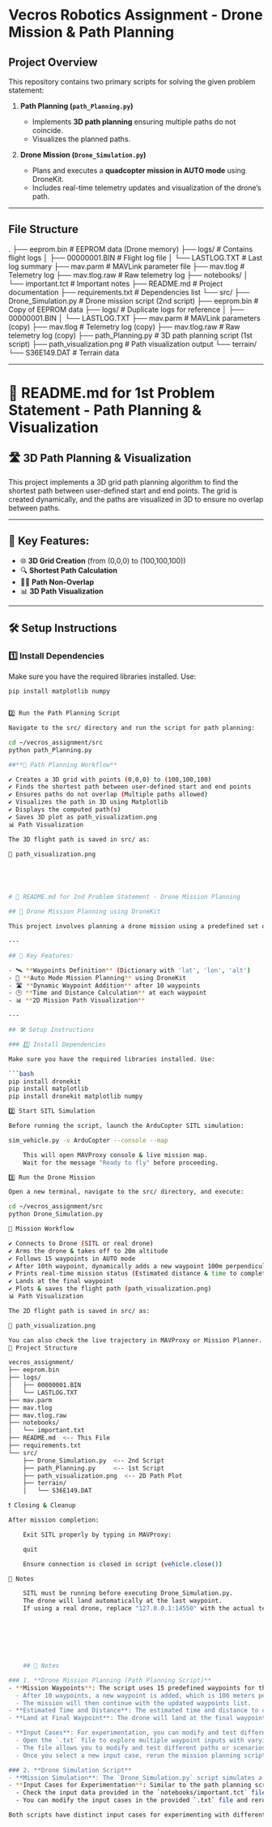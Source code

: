 # **Vecros Robotics Assignment - Drone Mission & Path Planning**

## **Project Overview**
This repository contains two primary scripts for solving the given problem statement:

1. **Path Planning (`path_Planning.py`)**  
   - Implements **3D path planning** ensuring multiple paths do not coincide.  
   - Visualizes the planned paths.  

2. **Drone Mission (`Drone_Simulation.py`)**  
   - Plans and executes a **quadcopter mission in AUTO mode** using DroneKit.  
   - Includes real-time telemetry updates and visualization of the drone’s path.  

---

## **File Structure**
. ├── eeprom.bin # EEPROM data (Drone memory) ├── logs/ # Contains flight logs │ ├── 00000001.BIN # Flight log file │ └── LASTLOG.TXT # Last log summary ├── mav.parm # MAVLink parameter file ├── mav.tlog # Telemetry log ├── mav.tlog.raw # Raw telemetry log ├── notebooks/ │ └── important.tct # Important notes ├── README.md # Project documentation ├── requirements.txt # Dependencies list └── src/ ├── Drone_Simulation.py # Drone mission script (2nd script) ├── eeprom.bin # Copy of EEPROM data ├── logs/ # Duplicate logs for reference │ ├── 00000001.BIN │ └── LASTLOG.TXT ├── mav.parm # MAVLink parameters (copy) ├── mav.tlog # Telemetry log (copy) ├── mav.tlog.raw # Raw telemetry log (copy) ├── path_Planning.py # 3D path planning script (1st script) ├── path_visualization.png # Path visualization output └── terrain/ └── S36E149.DAT # Terrain data



---
# 📌 README.md for 1st Problem Statement - Path Planning & Visualization

## 🛣️ 3D Path Planning & Visualization

This project implements a 3D grid path planning algorithm to find the shortest path between user-defined start and end points. The grid is created dynamically, and the paths are visualized in 3D to ensure no overlap between paths.

---

## 📌 Key Features:

- 🌐 **3D Grid Creation** (from (0,0,0) to (100,100,100))
- 🔍 **Shortest Path Calculation**
- 🚶‍♂️ **Path Non-Overlap**
- 📊 **3D Path Visualization**

---

## 🛠️ Setup Instructions

### 1️⃣ Install Dependencies

Make sure you have the required libraries installed. Use:

```bash
pip install matplotlib numpy


2️⃣ Run the Path Planning Script

Navigate to the src/ directory and run the script for path planning:

cd ~/vecros_assignment/src
python path_Planning.py

##**📌 Path Planning Workflow**

✔️ Creates a 3D grid with points (0,0,0) to (100,100,100)
✔️ Finds the shortest path between user-defined start and end points
✔️ Ensures paths do not overlap (Multiple paths allowed)
✔️ Visualizes the path in 3D using Matplotlib
✔️ Displays the computed path(s)
✔️ Saves 3D plot as path_visualization.png
📊 Path Visualization

The 3D flight path is saved in src/ as:

📍 path_visualization.png





# 📌 README.md for 2nd Problem Statement - Drone Mission Planning

## 🚁 Drone Mission Planning using DroneKit

This project involves planning a drone mission using a predefined set of waypoints and simulating the mission with DroneKit. The drone will land at the final waypoint, and the mission will be updated dynamically after 10 waypoints by adding a new waypoint 100 meters perpendicular to the current direction of travel.

---

## 📌 Key Features:

- 🛰️ **Waypoints Definition** (Dictionary with 'lat', 'lon', 'alt')
- 🚁 **Auto Mode Mission Planning** using DroneKit
- 🛣️ **Dynamic Waypoint Addition** after 10 waypoints
- 🕒 **Time and Distance Calculation** at each waypoint
- 📊 **2D Mission Path Visualization**

---

## 🛠️ Setup Instructions

### 1️⃣ Install Dependencies

Make sure you have the required libraries installed. Use:

```bash
pip install dronekit
pip install matplotlib
pip install dronekit matplotlib numpy

2️⃣ Start SITL Simulation

Before running the script, launch the ArduCopter SITL simulation:

sim_vehicle.py -v ArduCopter --console --map

    This will open MAVProxy console & live mission map.
    Wait for the message "Ready to fly" before proceeding.

3️⃣ Run the Drone Mission

Open a new terminal, navigate to the src/ directory, and execute:

cd ~/vecros_assignment/src
python Drone_Simulation.py

📌 Mission Workflow

✔️ Connects to Drone (SITL or real drone)
✔️ Arms the drone & takes off to 20m altitude
✔️ Follows 15 waypoints in AUTO mode
✔️ After 10th waypoint, dynamically adds a new waypoint 100m perpendicular to current direction
✔️ Prints real-time mission status (Estimated distance & time to completion)
✔️ Lands at the final waypoint
✔️ Plots & saves the flight path (path_visualization.png)
📊 Path Visualization

The 2D flight path is saved in src/ as:

📍 path_visualization.png

You can also check the live trajectory in MAVProxy or Mission Planner.
📁 Project Structure

vecros_assignment/
├── eeprom.bin
├── logs/
│   ├── 00000001.BIN
│   └── LASTLOG.TXT
├── mav.parm
├── mav.tlog
├── mav.tlog.raw
├── notebooks/
│   └── important.txt
├── README.md  <-- This File
├── requirements.txt
└── src/
    ├── Drone_Simulation.py  <-- 2nd Script
    ├── path_Planning.py     <-- 1st Script
    ├── path_visualization.png  <-- 2D Path Plot
    ├── terrain/
    │   └── S36E149.DAT

❗ Closing & Cleanup

After mission completion:

    Exit SITL properly by typing in MAVProxy:

    quit

    Ensure connection is closed in script (vehicle.close())

📢 Notes

    SITL must be running before executing Drone_Simulation.py.
    The drone will land automatically at the last waypoint.
    If using a real drone, replace "127.0.0.1:14550" with the actual telemetry port.







    ## 📢 Notes

### 1. **Drone Mission Planning (Path Planning Script)**
- **Mission Waypoints**: The script uses 15 predefined waypoints for the drone's mission.
  - After 10 waypoints, a new waypoint is added, which is 100 meters perpendicular to the current direction of travel.
  - The mission will then continue with the updated waypoints list.
- **Estimated Time and Distance**: The estimated time and distance to complete the mission are printed at every instance while traveling between waypoints.
- **Land at Final Waypoint**: The drone will land at the final waypoint after completing the mission path.

- **Input Cases**: For experimentation, you can modify and test different waypoint sequences using the `notebooks/important.tct` file.
  - Open the `.txt` file to explore multiple waypoint inputs with varying start and end points.
  - The file allows you to modify and test different paths or scenarios.
  - Once you select a new input case, rerun the mission planning script to observe the updated path and results.

### 2. **Drone Simulation Script**
- **Mission Simulation**: The `Drone_Simulation.py` script simulates a drone mission using different input cases and data to visualize the drone's movement and mission path.
- **Input Cases for Experimentation**: Similar to the path planning script, this script also has its own separate input cases.
  - Check the input data provided in the `notebooks/important.tct` file (or any other custom input files) to experiment with various scenarios and mission configurations.
  - You can modify the input cases in the provided `.txt` file and rerun the simulation script to test how the drone behaves with different configurations.

Both scripts have distinct input cases for experimenting with different waypoint paths, mission parameters, and scenarios. Make sure to modify the input cases in the respective files and rerun the scripts to test different configurations and obtain varied results.
